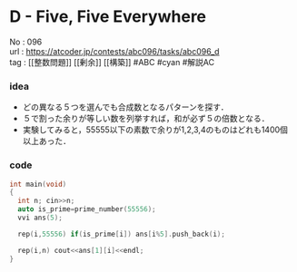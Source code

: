# D - Five, Five Everywhere

No	: 096  
url	: https://atcoder.jp/contests/abc096/tasks/abc096_d  
tag	: [[整数問題]] [[剰余]] [[構築]]  #ABC #cyan #解説AC 

### idea
- どの異なる５つを選んでも合成数となるパターンを探す．
- ５で割った余りが等しい数を列挙すれば，和が必ず５の倍数となる．
- 実験してみると，55555以下の素数で余りが1,2,3,4のものはどれも1400個以上あった．

### code
```cpp
int	main(void)
{
  int n; cin>>n;
  auto is_prime=prime_number(55556);
  vvi ans(5);

  rep(i,55556) if(is_prime[i]) ans[i%5].push_back(i);

  rep(i,n) cout<<ans[1][i]<<endl;
}
```